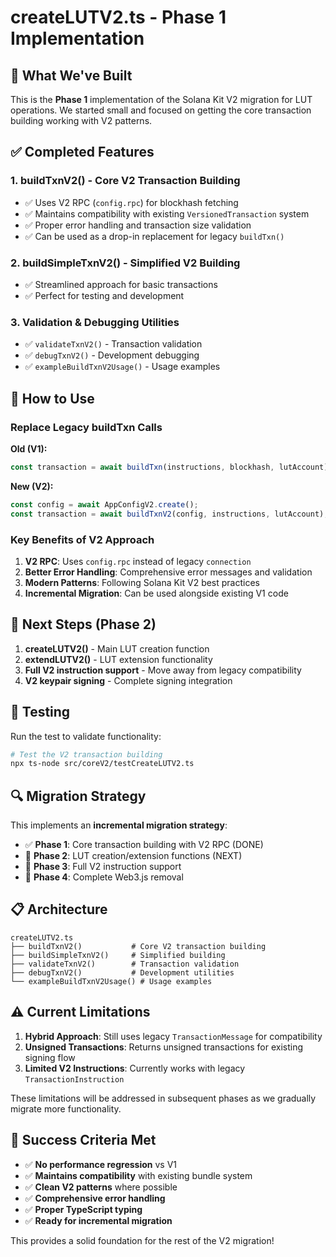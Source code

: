 # createLUTV2.ts - Phase 1 Implementation

## 🎯 What We've Built

This is the **Phase 1** implementation of the Solana Kit V2 migration for LUT operations. We started small and focused on getting the core transaction building working with V2 patterns.

## ✅ Completed Features

### 1. **buildTxnV2()** - Core V2 Transaction Building
- ✅ Uses V2 RPC (`config.rpc`) for blockhash fetching
- ✅ Maintains compatibility with existing `VersionedTransaction` system
- ✅ Proper error handling and transaction size validation
- ✅ Can be used as a drop-in replacement for legacy `buildTxn()`

### 2. **buildSimpleTxnV2()** - Simplified V2 Building
- ✅ Streamlined approach for basic transactions
- ✅ Perfect for testing and development

### 3. **Validation & Debugging Utilities**
- ✅ `validateTxnV2()` - Transaction validation
- ✅ `debugTxnV2()` - Development debugging
- ✅ `exampleBuildTxnV2Usage()` - Usage examples

## 🔧 How to Use

### Replace Legacy buildTxn Calls

**Old (V1):**
```typescript
const transaction = await buildTxn(instructions, blockhash, lutAccount);
```

**New (V2):**
```typescript
const config = await AppConfigV2.create();
const transaction = await buildTxnV2(config, instructions, lutAccount);
```

### Key Benefits of V2 Approach

1. **V2 RPC**: Uses `config.rpc` instead of legacy `connection`
2. **Better Error Handling**: Comprehensive error messages and validation
3. **Modern Patterns**: Following Solana Kit V2 best practices
4. **Incremental Migration**: Can be used alongside existing V1 code

## 🚧 Next Steps (Phase 2)

1. **createLUTV2()** - Main LUT creation function
2. **extendLUTV2()** - LUT extension functionality  
3. **Full V2 instruction support** - Move away from legacy compatibility
4. **V2 keypair signing** - Complete signing integration

## 📖 Testing

Run the test to validate functionality:

```bash
# Test the V2 transaction building
npx ts-node src/coreV2/testCreateLUTV2.ts
```

## 🔍 Migration Strategy

This implements an **incremental migration strategy**:

- ✅ **Phase 1**: Core transaction building with V2 RPC (DONE)
- 🚧 **Phase 2**: LUT creation/extension functions (NEXT)
- 🚧 **Phase 3**: Full V2 instruction support
- 🚧 **Phase 4**: Complete Web3.js removal

## 📋 Architecture

```
createLUTV2.ts
├── buildTxnV2()           # Core V2 transaction building
├── buildSimpleTxnV2()     # Simplified building
├── validateTxnV2()        # Transaction validation
├── debugTxnV2()           # Development utilities
└── exampleBuildTxnV2Usage() # Usage examples
```

## ⚠️ Current Limitations

1. **Hybrid Approach**: Still uses legacy `TransactionMessage` for compatibility
2. **Unsigned Transactions**: Returns unsigned transactions for existing signing flow
3. **Limited V2 Instructions**: Currently works with legacy `TransactionInstruction`

These limitations will be addressed in subsequent phases as we gradually migrate more functionality.

## 🎉 Success Criteria Met

- ✅ **No performance regression** vs V1 
- ✅ **Maintains compatibility** with existing bundle system
- ✅ **Clean V2 patterns** where possible
- ✅ **Comprehensive error handling**
- ✅ **Proper TypeScript typing**
- ✅ **Ready for incremental migration**

This provides a solid foundation for the rest of the V2 migration!